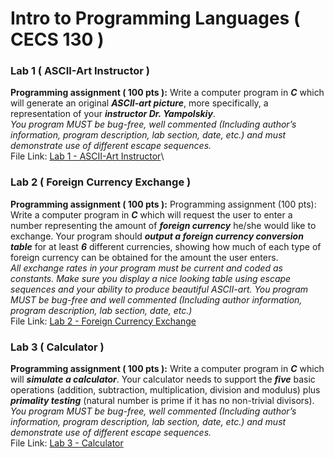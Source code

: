 # Intro to Programming Languages ( CECS 130 )

### Lab 1 ( ASCII-Art Instructor )
**Programming assignment ( 100 pts ):** Write a computer program in ***C*** which will generate an
original ***ASCII-art picture***, more specifically, a representation of your ***instructor Dr.
Yampolskiy***. \
*You program MUST be bug-free, well commented (Including author’s
information, program description, lab section, date, etc.) and must demonstrate use of
different escape sequences.*\
File Link: [Lab 1 - ASCII-Art Instructor](CECS%20130%20-%20Lab%20%231.c)\

### Lab 2 ( Foreign Currency Exchange )
**Programming assignment ( 100 pts ):** Programming assignment (100 pts): Write a computer program in ***C*** which will request
the user to enter a number representing the amount of ***foreign currency*** he/she would
like to exchange. Your program should ***output a foreign currency conversion table*** for at
least ***6*** different currencies, showing how much of each type of foreign currency can be
obtained for the amount the user enters.\
*All exchange rates in your program must be current and coded as constants. Make sure
you display a nice looking table using escape sequences and your ability to produce
beautiful ASCII-art. You program MUST be bug-free and well commented (Including
author information, program description, lab section, date, etc.)*\
File Link: [Lab 2 - Foreign Currency Exchange](CECS%20130%20-%20Lab%20%232.c)

### Lab 3 ( Calculator )
**Programming assignment ( 100 pts ):** Write a computer program in ***C*** which will ***simulate a
calculator***. Your calculator needs to support the ***five*** basic operations (addition, subtraction,
multiplication, division and modulus) plus ***primality testing*** (natural number is prime if it has no
non-trivial divisors). \
*You program MUST be bug-free, well commented (Including author’s
information, program description, lab section, date, etc.) and must demonstrate use of
different escape sequences.*\
File Link: [Lab 3 - Calculator](CECS%20130%20-%20Lab%20%233.c)
